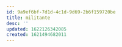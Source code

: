 ```yaml
---
id: 9a9ef6bf-7d1d-4c1d-9d69-2b6f159720be
title: militante
desc: ''
updated: 1622126342085
created: 1621494682011
---
```


